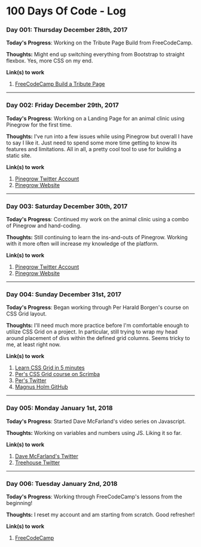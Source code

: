 # 100 Days Of Code - Log

### Day 001: Thursday December 28th, 2017

**Today's Progress**: Working on the Tribute Page Build from FreeCodeCamp.

**Thoughts:** Might end up switching everything from Bootstrap to straight flexbox. Yes, more CSS on my end.

**Link(s) to work**
1. [FreeCodeCamp Build a Tribute Page](https://www.freecodecamp.org/challenges/build-a-tribute-page)

---

### Day 002: Friday December 29th, 2017

**Today's Progress**: Working on a Landing Page for an animal clinic using Pinegrow for the first time.

**Thoughts:** I've run into a few issues while using Pinegrow but overall I have to say I like it. Just need to spend some more time getting to know its features and limitations. All in all, a pretty cool tool to use for building a static site.

**Link(s) to work**
1. [Pinegrow Twitter Account](https://twitter.com/pinegrow)
2. [Pinegrow Website](https://pinegrow.com/)

---

### Day 003: Saturday December 30th, 2017

**Today's Progress**: Continued my work on the animal clinic using a combo of Pinegrow and hand-coding.

**Thoughts:** Still continuing to learn the ins-and-outs of Pinegrow. Working with it more often will increase my knowledge of the platform.

**Link(s) to work**
1. [Pinegrow Twitter Account](https://twitter.com/pinegrow)
2. [Pinegrow Website](https://pinegrow.com/)

---

### Day 004: Sunday December 31st, 2017

**Today's Progress**: Began working through Per Harald Borgen's course on CSS Grid layout.

**Thoughts:** I'll need much more practice before I'm comfortable enough to utilize CSS Grid on a project. In particular, still trying to wrap my head around placement of divs within the defined grid columns. Seems tricky to me, at least right now.

**Link(s) to work**
1. [Learn CSS Grid in 5 minutes](https://medium.freecodecamp.org/learn-css-grid-in-5-minutes-f582e87b1228)
2. [Per's CSS Grid course on Scrimba](https://scrimba.com/g/gR8PTE)
3. [Per's Twitter](https://twitter.com/perborgen)
4. [Magnus Holm GitHub](https://github.com/judofyr)

---

### Day 005: Monday January 1st, 2018

**Today's Progress**: Started Dave McFarland's video series on Javascript.

**Thoughts:** Working on variables and numbers using JS. Liking it so far.

**Link(s) to work**
1. [Dave McFarland's Twitter](https://twitter.com/davemcfarland)
2.  [Treehouse Twitter](https://twitter.com/treehouse)

---

### Day 006: Tuesday January 2nd, 2018

**Today's Progress**: Working through FreeCodeCamp's lessons from the beginning!

**Thoughts:** I reset my account and am starting from scratch. Good refresher!

**Link(s) to work**
1. [FreeCodeCamp](https://www.freecodecamp.org)
